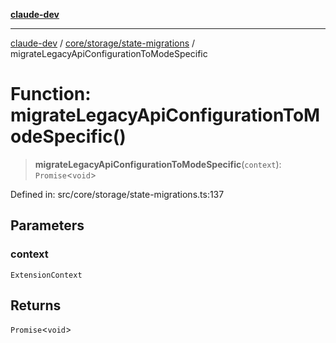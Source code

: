 [**claude-dev**](../../../../README.md)

***

[claude-dev](../../../../README.md) / [core/storage/state-migrations](../README.md) / migrateLegacyApiConfigurationToModeSpecific

# Function: migrateLegacyApiConfigurationToModeSpecific()

> **migrateLegacyApiConfigurationToModeSpecific**(`context`): `Promise`\<`void`\>

Defined in: src/core/storage/state-migrations.ts:137

## Parameters

### context

`ExtensionContext`

## Returns

`Promise`\<`void`\>
